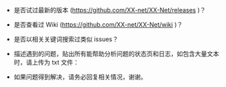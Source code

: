 
* 是否试过最新的版本 (https://github.com/XX-net/XX-Net/releases )？


* 是否查看过 Wiki (https://github.com/XX-net/XX-Net/wiki )？


* 是否以相关关键词搜索过类似 issues？


* 描述遇到的问题，贴出所有能帮助分析问题的状态页和日志，如包含大量文本时，请上传为 txt 文件：


* 如果问题得到解决，请务必回复相关情况，谢谢。
